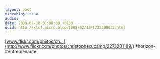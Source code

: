 ```yaml
---
layout: post
microblog: true
audio: 
date: 2008-02-18 01:00:00 +0100
guid: http://xtof.micro.blog/2008/02/18/t725300632.html
---
```

[www.flickr.com/photos/ch...](http://www.flickr.com/photos/christopheducamp/2273201189/) #horizon-#entreprenaute
